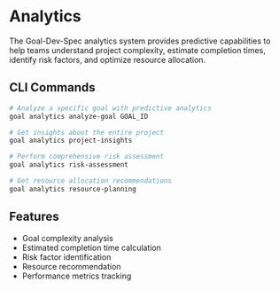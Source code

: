 # Analytics

The Goal-Dev-Spec analytics system provides predictive capabilities to help teams understand project complexity, estimate completion times, identify risk factors, and optimize resource allocation.

## CLI Commands

```bash
# Analyze a specific goal with predictive analytics
goal analytics analyze-goal GOAL_ID

# Get insights about the entire project
goal analytics project-insights

# Perform comprehensive risk assessment
goal analytics risk-assessment

# Get resource allocation recommendations
goal analytics resource-planning
```

## Features

- Goal complexity analysis
- Estimated completion time calculation
- Risk factor identification
- Resource recommendation
- Performance metrics tracking